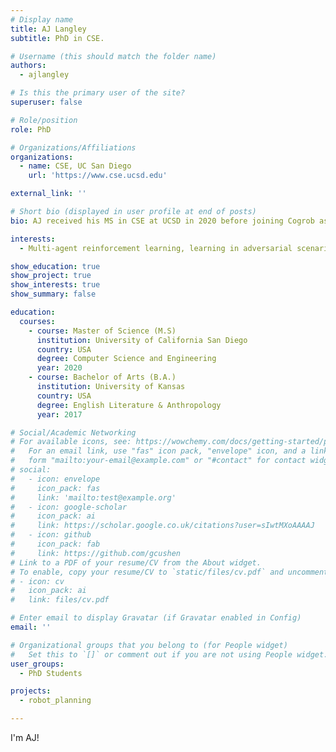 ```yaml
---
# Display name
title: AJ Langley
subtitle: PhD in CSE.

# Username (this should match the folder name)
authors:
  - ajlangley

# Is this the primary user of the site?
superuser: false

# Role/position
role: PhD

# Organizations/Affiliations
organizations:
  - name: CSE, UC San Diego
    url: 'https://www.cse.ucsd.edu'

external_link: ''

# Short bio (displayed in user profile at end of posts)
bio: AJ received his MS in CSE at UCSD in 2020 before joining Cogrob as a PhD student. He is primarily interested in multi-agent learning in competitive scenarios.

interests:
  - Multi-agent reinforcement learning, learning in adversarial scenarios

show_education: true
show_project: true
show_interests: true
show_summary: false

education:
  courses:
    - course: Master of Science (M.S) 
      institution: University of California San Diego
      country: USA
      degree: Computer Science and Engineering
      year: 2020
    - course: Bachelor of Arts (B.A.)
      institution: University of Kansas
      country: USA
      degree: English Literature & Anthropology
      year: 2017

# Social/Academic Networking
# For available icons, see: https://wowchemy.com/docs/getting-started/page-builder/#icons
#   For an email link, use "fas" icon pack, "envelope" icon, and a link in the
#   form "mailto:your-email@example.com" or "#contact" for contact widget.
# social:
#   - icon: envelope
#     icon_pack: fas
#     link: 'mailto:test@example.org'
#   - icon: google-scholar
#     icon_pack: ai
#     link: https://scholar.google.co.uk/citations?user=sIwtMXoAAAAJ
#   - icon: github
#     icon_pack: fab
#     link: https://github.com/gcushen
# Link to a PDF of your resume/CV from the About widget.
# To enable, copy your resume/CV to `static/files/cv.pdf` and uncomment the lines below.
# - icon: cv
#   icon_pack: ai
#   link: files/cv.pdf

# Enter email to display Gravatar (if Gravatar enabled in Config)
email: ''

# Organizational groups that you belong to (for People widget)
#   Set this to `[]` or comment out if you are not using People widget.
user_groups:
  - PhD Students

projects:
  - robot_planning

---
```


I'm AJ!
